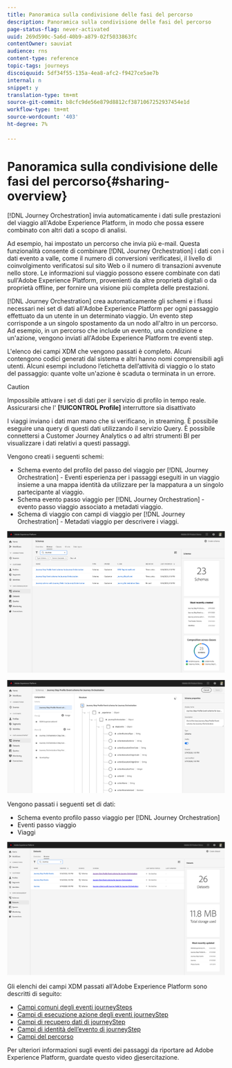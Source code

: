 ```yaml
---
title: Panoramica sulla condivisione delle fasi del percorso
description: Panoramica sulla condivisione delle fasi del percorso
page-status-flag: never-activated
uuid: 269d590c-5a6d-40b9-a879-02f5033863fc
contentOwner: sauviat
audience: rns
content-type: reference
topic-tags: journeys
discoiquuid: 5df34f55-135a-4ea8-afc2-f9427ce5ae7b
internal: n
snippet: y
translation-type: tm+mt
source-git-commit: b8cfc9de56e879d8812cf3871067252937454e1d
workflow-type: tm+mt
source-wordcount: '403'
ht-degree: 7%

---
```



# Panoramica sulla condivisione delle fasi del percorso{#sharing-overview}

[!DNL Journey Orchestration] invia automaticamente i dati sulle prestazioni del viaggio all&#39;Adobe Experience Platform, in modo che possa essere combinato con altri dati a scopo di analisi.

Ad esempio, hai impostato un percorso che invia più e-mail. Questa funzionalità consente di combinare [!DNL Journey Orchestration] i dati con i dati evento a valle, come il numero di conversioni verificatesi, il livello di coinvolgimento verificatosi sul sito Web o il numero di transazioni avvenute nello store. Le informazioni sul viaggio possono essere combinate con dati sull&#39;Adobe Experience Platform, provenienti da altre proprietà digitali o da proprietà offline, per fornire una visione più completa delle prestazioni.

[!DNL Journey Orchestration] crea automaticamente gli schemi e i flussi necessari nei set di dati all&#39;Adobe Experience Platform per ogni passaggio effettuato da un utente in un determinato viaggio. Un evento step corrisponde a un singolo spostamento da un nodo all&#39;altro in un percorso. Ad esempio, in un percorso che include un evento, una condizione e un&#39;azione, vengono inviati all&#39;Adobe Experience Platform tre eventi step.

L&#39;elenco dei campi XDM che vengono passati è completo. Alcuni contengono codici generati dal sistema e altri hanno nomi comprensibili agli utenti. Alcuni esempi includono l’etichetta dell’attività di viaggio o lo stato del passaggio: quante volte un&#39;azione è scaduta o terminata in un errore.

>[!CAUTION]
>
>Impossibile attivare i set di dati per il servizio di profilo in tempo reale. Assicurarsi che l&#39; **[!UICONTROL Profile]** interruttore sia disattivato

I viaggi inviano i dati man mano che si verificano, in streaming. È possibile eseguire una query di questi dati utilizzando il servizio Query. È possibile connettersi a Customer Journey Analytics o ad altri strumenti BI per visualizzare i dati relativi a questi passaggi.

Vengono creati i seguenti schemi:

* Schema evento del profilo del passo del viaggio per [!DNL Journey Orchestration] - Eventi esperienza per i passaggi eseguiti in un viaggio insieme a una mappa identità da utilizzare per la mappatura a un singolo partecipante al viaggio.
* Schema evento passo viaggio per [!DNL Journey Orchestration] - evento passo viaggio associato a metadati viaggio.
* Schema di viaggio con campi di viaggio per [!DNL Journey Orchestration] - Metadati viaggio per descrivere i viaggi.

![](../assets/sharing1.png)

![](../assets/sharing2.png)

Vengono passati i seguenti set di dati:

* Schema evento profilo passo viaggio per [!DNL Journey Orchestration]
* Eventi passo viaggio
* Viaggi

![](../assets/sharing3.png)

Gli elenchi dei campi XDM passati all&#39;Adobe Experience Platform sono descritti di seguito:

* [Campi comuni degli eventi journeySteps](../building-journeys/sharing-common-fields.md)
* [Campi di esecuzione azione degli eventi journeyStep](../building-journeys/sharing-execution-fields.md)
* [Campi di recupero dati di journeyStep](../building-journeys/sharing-fetch-fields.md)
* [Campi di identità dell’evento di journeyStep](../building-journeys/sharing-identity-fields.md)
* [Campi del percorso](../building-journeys/sharing-journey-fields.md)

Per ulteriori informazioni sugli eventi dei passaggi da riportare ad Adobe Experience Platform, guardate questo video [di](https://docs.adobe.com/content/help/en/journey-orchestration-learn/tutorials/reporting-step-events-to-adobe-experience-platform.html)esercitazione.
